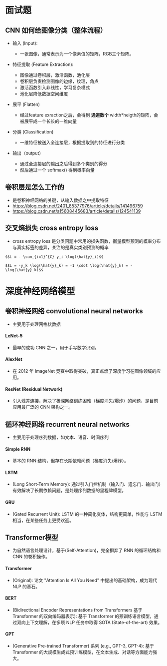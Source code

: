 # 面试题
## CNN 如何给图像分类（整体流程）
- 输入 (Input):     
    - 一张图像，通常表示为一个像素值的矩阵，RGB三个矩阵。

- 特征提取 (Feature Extraction):
    - 图像通过卷积层，激活函数，池化层
    - 卷积层负责检测图像的边缘，纹理，角点
    - 激活函数引入非线性，学习复杂模式
    - 池化层降低数据空间维度

- 展平 (Flatten)
    - 经过feature exraction之后，会得到 **通道数个** width*heigth的矩阵，会被展平成一个长长的一维向量

- 分类 (Classification)
    - 一维特征被送入全连接层，根据提取到的特征进行分类
- 输出（output）
    - 通过全连接层的输出之后得到多个类别的得分
    - 然后通过一个 softmax() 得到概率向量

## 卷积层是怎么工作的

- 是卷积神经网络的关键，从输入数据之中提取特征
- https://blog.csdn.net/2401_85377976/article/details/141496759
- https://blog.csdn.net/a15608445683/article/details/124541139


## 交叉熵损失 cross entropy loss
- cross entropy loss  是分类问题中常用的损失函数，衡量模型预测的概率分布与真实标签的差异，关注的是真实类别预测的概率
```
$$L = - \sum_{i=1}^{C} y_i \log(\hat{y}_i)$$

$$L = -y_k \log(\hat{y}_k) = -1 \cdot \log(\hat{y}_k) = -\log(\hat{y}_k)$$
```

# 深度神经网络模型
## 卷积神经网络 convolutional neural networks
- 主要用于处理网格状数据


#### LeNet-5
-  最早的成功 CNN 之一，用于手写数字识别。

#### AlexNet
- 在 2012 年 ImageNet 竞赛中取得突破，真正点燃了深度学习在图像领域的应用。

#### ResNet (Residual Network)
- 引入残差连接，解决了极深网络训练困难（梯度消失/爆炸）的问题，是目前应用最广泛的 CNN 架构之一。


## 循环神经网络 recurrent neural networks
- 主要用于处理序列数据，如文本、语音、时间序列

#### Simple RNN
- 基本的 RNN 结构，但存在长期依赖问题（梯度消失/爆炸）。


#### LSTM 
- (Long Short-Term Memory): 通过引入门控机制（输入门、遗忘门、输出门）有效解决了长期依赖问题，是处理序列数据的里程碑模型。

#### GRU 
- (Gated Recurrent Unit): LSTM 的一种简化变体，结构更简单，性能与 LSTM 相当，在某些任务上更受欢迎。


## Transformer模型
- 为自然语言处理设计，基于(Self-Attention)，完全摒弃了 RNN 的循环结构和 CNN 的卷积操作。

#### Transformer 
- (Original): 论文 "Attention Is All You Need" 中提出的基础架构，成为现代 NLP 的基石。

#### BERT 
- (Bidirectional Encoder Representations from Transformers  基于 Transformer 的双向编码器表示): 基于 Transformer 的预训练语言模型，通过双向上下文理解，在多项 NLP 任务中取得 SOTA (State-of-the-art) 效果。


#### GPT 
- (Generative Pre-trained Transformer) 系列 (e.g., GPT-3, GPT-4): 基于 Transformer 的大规模生成式预训练模型，在文本生成、对话等方面能力强大。
